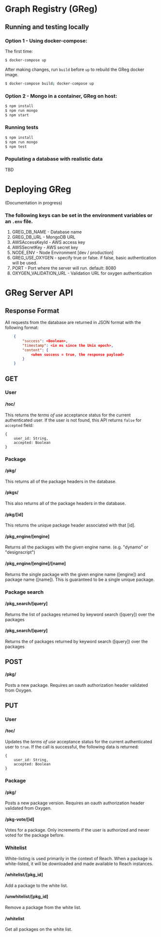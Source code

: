 # Graph Registry (GReg)

## Running and testing locally

### Option 1 - Using docker-compose:

The first time:

```bash
$ docker-compose up
```

After making changes, run `build` before `up` to rebuild the GReg docker image.

```bash
$ docker-compose build; docker-compose up
```

### Option 2 - Mongo in a container, GReg on host:

```bash
$ npm install
$ npm run mongo
$ npm start
```

### Running tests
```bash
$ npm install
$ npm run mongo
$ npm test
```

### Populating a database with realistic data

TBD

# Deploying GReg

(Documentation in progress)

### The following keys can be set in the environment variables or an `.env` file.

 1. GREG_DB_NAME -  Database name 
 2. GREG_DB_URL - MongoDB URL
 3. AWSAccessKeyId - AWS access key
 4. AWSSecretKey - AWS secret key
 5. NODE_ENV - Node Environment [dev / production]
 6. GREG_USE_OXYGEN - specify true or false. if false, basic authentication will be used.
 7. PORT - Port where the server will run. default: 8080
 8. OXYGEN_VALIDATION_URL - Validation URL for oxygen authentication


# GReg Server API

## Response Format
All requests from the database are returned in JSON format with the following format:

```json
    {
        "success": <Boolean>,
        "timestamp": <in ms since the Unix epoch>,
        "content": {
            <when success = true, the response payload>
        }
    }
```

## GET 

### User
#### /toc/

This returns the *terms of use* acceptance status for the current authenticated user. If the user is not found, this API returns `false` for `accepted` field:

    {
        user_id: String,
        accepted: Boolean
    }

### Package
#### /pkg/

This returns all of the package headers in the database.

#### /pkgs/

This also returns all of the package headers in the database.

#### /pkg/[id]

This returns the unique package header associated with that [id].

#### /pkg_engine/[engine]
Returns all the packages with the given engine name. (e.g. "dynamo" or "designscript")

#### /pkg_engine/[engine]/[name]

Returns the single package with the given engine name ([engine]) and package name ([name]).  This is guaranteed to be a single unique package.

### Package search

#### /pkg_search/[query]

Returns the list of packages returned by keyword search ([query]) over the packages

#### /pkg_search/[query]
Returns the of packages returned by keyword search ([query]) over the packages

## POST

#### /pkg/
Posts a new package.  Requires an oauth authorization header validated from Oxygen.

## PUT

### User
#### /toc/
Updates the *terms of use* acceptance status for the current authenticated user to `true`. If the call is successful, the following data is returned:

    {
        user_id: String,
        accepted: Boolean
    }

### Package
#### /pkg/
Posts a new package version.  Requires an oauth authorization header validated from Oxygen.

#### /pkg-vote/[id]
Votes for a package.  Only increments if the user is authorized and never voted for the package before.

### Whitelist
White-listing is used primarily in the context of Reach. When a package is white-listed, it will be downloaded and made available to Reach instances.

#### /whitelist/[pkg_id]
Add a package to the white list.

#### /unwhitelist/[pkg_id]
Remove a package from the white list.

#### /whitelist
Get all packages on the white list.



